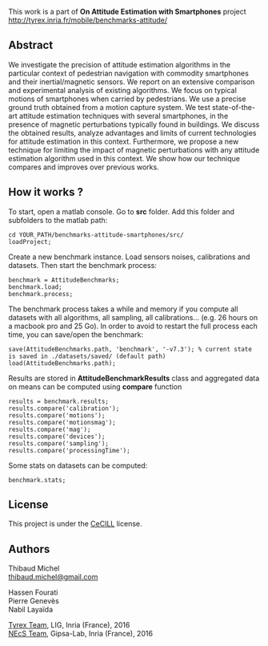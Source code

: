 This work is a part of **On Attitude Estimation with Smartphones** project  
http://tyrex.inria.fr/mobile/benchmarks-attitude/

Abstract
--------

We investigate the precision of attitude estimation algorithms in the particular context of pedestrian navigation with commodity smartphones and their inertial/magnetic sensors. We report on an extensive comparison and experimental analysis of existing algorithms. We focus on typical motions of smartphones when carried by pedestrians. We use a precise ground truth obtained from a motion capture system. We test state-of-the-art attitude estimation techniques with several smartphones, in the presence of magnetic perturbations typically found in buildings. We discuss the obtained results, analyze advantages and limits of current technologies for attitude estimation in this context. Furthermore, we propose a new technique for limiting the impact of magnetic perturbations with any attitude estimation algorithm used in this context. We show how our technique compares and improves over previous works.



How it works ?
--------------

To start, open a matlab console. Go to **src** folder. Add this folder and subfolders to the matlab path:

    cd YOUR_PATH/benchmarks-attitude-smartphones/src/
    loadProject;

Create a new benchmark instance. Load sensors noises, calibrations and datasets. Then start the benchmark process:

    benchmark = AttitudeBenchmarks;
    benchmark.load;
	benchmark.process;

The benchmark process takes a while and memory if you compute all datasets with all algorithms, all sampling, all calibrations... (e.g. 26 hours on a macbook pro and 25 Go). In order to avoid to restart the full process each time, you can save/open the benchmark:
	
	save(AttitudeBenchmarks.path, 'benchmark', '-v7.3'); % current state is saved in ./datasets/saved/ (default path)
	load(AttitudeBenchmarks.path);

Results are stored in **AttitudeBenchmarkResults** class and aggregated data on means can be computed using **compare** function

	results = benchmark.results;
	results.compare('calibration');
	results.compare('motions');
	results.compare('motionsmag');
	results.compare('mag');
	results.compare('devices');
	results.compare('sampling');
	results.compare('processingTime');


Some stats on datasets can be computed:

	benchmark.stats;


License
-------

This project is under the [CeCILL](http://www.cecill.info/index.en.html) license.

Authors
-------

Thibaud Michel  
<thibaud.michel@gmail.com>  

Hassen Fourati  
Pierre Genev&egrave;s  
Nabil Laya&iuml;da  

[Tyrex Team](http://tyrex.inria.fr), LIG, Inria (France), 2016  
[NEcS Team](http://necs.inria.fr), Gipsa-Lab, Inria (France), 2016
